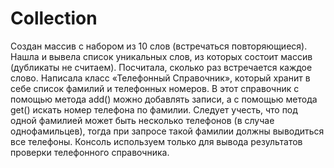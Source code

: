 # Collection
Создан массив с набором из 10 слов (встречаться повторяющиеся). 
Нашла и вывела список уникальных слов, из которых состоит массив (дубликаты не считаем). 
Посчитала, сколько раз встречается каждое слово.
Написала класс «Телефонный Справочник», который хранит в себе список фамилий и телефонных номеров. В этот справочник с помощью метода add() можно добавлять записи, а с помощью метода get() искать номер телефона по фамилии. 
Следует учесть, что под одной фамилией может быть несколько телефонов (в случае однофамильцев), тогда при запросе такой фамилии должны выводиться все телефоны.
Консоль используем только для вывода результатов проверки телефонного справочника.
